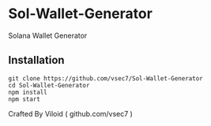 # Sol-Wallet-Generator
Solana Wallet Generator

## Installation
```
git clone https://github.com/vsec7/Sol-Wallet-Generator
cd Sol-Wallet-Generator
npm install
npm start
```

Crafted By Viloid ( github.com/vsec7 )
